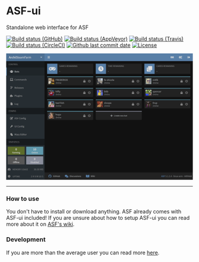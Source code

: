 # ASF-ui

Standalone web interface for ASF

[![Build status (GitHub)](https://img.shields.io/github/workflow/status/JustArchiNET/ASF-ui/ASF-ui-CI/master?label=GitHub&maxAge=600)](https://github.com/JustArchiNET/ASF-ui/actions)
[![Build status (AppVeyor)](https://img.shields.io/appveyor/ci/JustArchi/ASF-ui/master?label=AppVeyor&maxAge=600)](https://ci.appveyor.com/project/JustArchi/ASF-ui)
[![Build status (Travis)](https://img.shields.io/travis/com/JustArchiNET/ASF-ui/master?label=Travis&maxAge=600)](https://travis-ci.com/JustArchiNET/ASF-ui)
[![Build status (CircleCI)](https://img.shields.io/circleci/build/github/JustArchiNET/ASF-ui/master?label=CircleCI&maxAge=600)](https://circleci.com/gh/JustArchiNET/ASF-ui)
[![Github last commit date](https://img.shields.io/github/last-commit/JustArchiNET/ASF-ui?label=Updated&maxAge=600)](https://github.com/JustArchiNET/ASF-ui/commits)
[![License](https://img.shields.io/github/license/JustArchiNET/ASF-ui?label=License&maxAge=2592000)](https://github.com/JustArchiNET/ASF-ui/blob/master/LICENSE-2.0.txt)

<img src="https://raw.githubusercontent.com/JustArchiNET/ASF-ui/master/.github/previews/bots.png">

***

### How to use

You don't have to install or download anything. ASF already comes with ASF-ui included!
If you are unsure about how to setup ASF-ui you can read more about it on [ASF's wiki](https://github.com/JustArchiNET/ArchiSteamFarm/wiki/Setting-up#using-asf-ui).

### Development

If you are more than the average user you can read more [here](https://github.com/JustArchiNET/ASF-ui/blob/master/.github/DEVELOPMENT.md).
